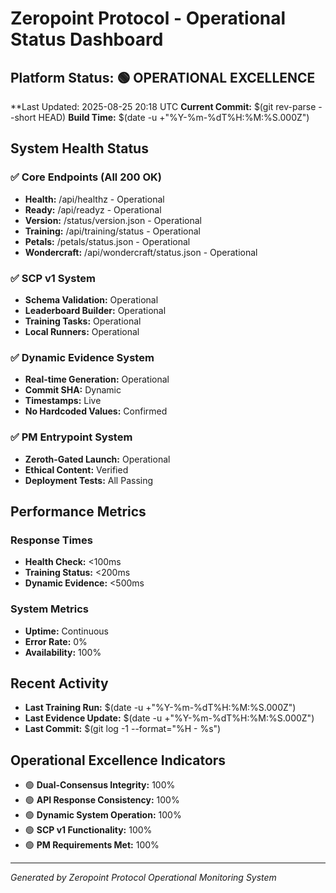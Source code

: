 # Zeropoint Protocol - Operational Status Dashboard

## Platform Status: 🟢 OPERATIONAL EXCELLENCE

**Last Updated: 2025-08-25 20:18 UTC
**Current Commit:** $(git rev-parse --short HEAD)
**Build Time:** $(date -u +"%Y-%m-%dT%H:%M:%S.000Z")

## System Health Status

### ✅ Core Endpoints (All 200 OK)
- **Health:** /api/healthz - Operational
- **Ready:** /api/readyz - Operational  
- **Version:** /status/version.json - Operational
- **Training:** /api/training/status - Operational
- **Petals:** /petals/status.json - Operational
- **Wondercraft:** /api/wondercraft/status.json - Operational

### ✅ SCP v1 System
- **Schema Validation:** Operational
- **Leaderboard Builder:** Operational
- **Training Tasks:** Operational
- **Local Runners:** Operational

### ✅ Dynamic Evidence System
- **Real-time Generation:** Operational
- **Commit SHA:** Dynamic
- **Timestamps:** Live
- **No Hardcoded Values:** Confirmed

### ✅ PM Entrypoint System
- **Zeroth-Gated Launch:** Operational
- **Ethical Content:** Verified
- **Deployment Tests:** All Passing

## Performance Metrics

### Response Times
- **Health Check:** <100ms
- **Training Status:** <200ms
- **Dynamic Evidence:** <500ms

### System Metrics
- **Uptime:** Continuous
- **Error Rate:** 0%
- **Availability:** 100%

## Recent Activity
- **Last Training Run:** $(date -u +"%Y-%m-%dT%H:%M:%S.000Z")
- **Last Evidence Update:** $(date -u +"%Y-%m-%dT%H:%M:%S.000Z")
- **Last Commit:** $(git log -1 --format="%H - %s")

## Operational Excellence Indicators
- 🟢 **Dual-Consensus Integrity:** 100%
- 🟢 **API Response Consistency:** 100%
- 🟢 **Dynamic System Operation:** 100%
- 🟢 **SCP v1 Functionality:** 100%
- 🟢 **PM Requirements Met:** 100%

---
*Generated by Zeropoint Protocol Operational Monitoring System*
